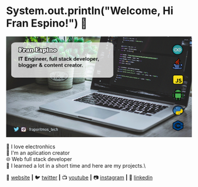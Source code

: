 # System.out.println("Welcome, Hi Fran Espino!") 👋
[![bg][banner]][website]

🤖 I love electronhics\
📲 I'm an aplication creator\
🌐 Web full stack developer\
🧠 I learned a lot in a short time and here are my projects.\

🏡 [website][website] **|** 
🐦 [twitter][twitter] **|** 
📺 [youtube][youtube] **|** 
📷 [instagram][instagram] **|** 
👔 [linkedin][linkedin]

[banner]: https://raw.githubusercontent.com/FranEspino/FranEspino/master/frapo.gif
[website]: https://frapodeveloper.github.io/FraporitmosWebPage/
[youtube]: https://www.youtube.com/channel/UCYp5KKC8OUIS_CwbNwZeYbA
[twitter]: https://twitter.com/FranEspino4
[instagram]: https://www.instagram.com/fraporitmos_tech/
[linkedin]: https://www.linkedin.com/in/fran-espino-558b381a7/
